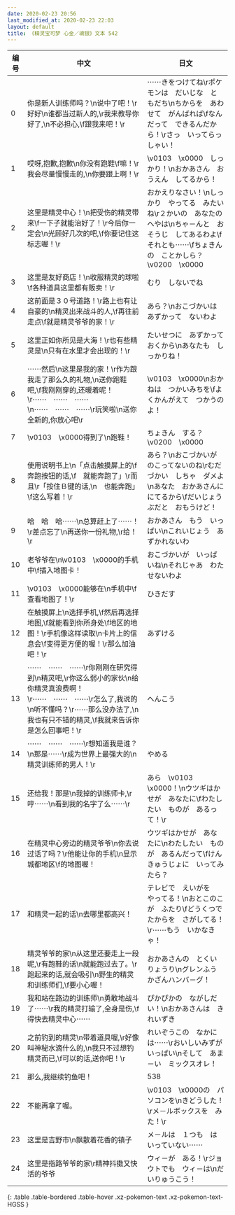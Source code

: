 ```yaml
---
date: 2020-02-23 20:56
last_modified_at: 2020-02-23 22:03
layout: default
title: 《精灵宝可梦 心金／魂银》文本 542
---
```

| 编号 | 中文 | 日文 |
| ---- | ---- | ---- |
| 0 | 你是新人训练师吗？\n说中了吧！\r好好\n谁都当过新人的,\r我来教导你好了,\n不必担心,\f跟我来吧！\r | ⋯⋯きをつけてね\rポケモンは　だいじな　ともだち\nちからを　あわせて　がんばれば\fなんだって　できるんだから！\rさっ　いってらっしゃい！ |
| 1 | 哎呀,抱歉,抱歉\n你没有跑鞋\f嘛！\r我会尽量慢慢走的,\n你要跟上啊！\r | \v0103　\x0000　しっかり！\nおかあさん　おうえん　してるから！ |
| 2 | 这里是精灵中心！\n把受伤的精灵带来\f一下子就能治好了！\r今后你一定会\n光顾好几次的吧,\f你要记住这标志喔！\r | おかえりなさい！\nしっかり　やってる　みたいね\r２かいの　あなたの　へやは\nちゃ－んと　おそうじ　してあるわよ\fそれとも⋯⋯\fちょきんの　ことかしら？\v0200　\x0000 |
| 3 | 这里是友好商店！\n收服精灵的球啦\f各种道具这里都有贩卖！\r | むり　しないでね |
| 4 | 这前面是３０号道路！\r路上也有让自豪的\n精灵出来战斗的人,\f再往前走点\f就是精灵爷爷的家！\r | あら？\nおこづかいは　あずかって　ないわよ |
| 5 | 这里正如你所见是大海！\r也有些精灵是\n只有在水里才会出现的！\r | たいせつに　あずかっておくから\nあなたも　しっかりね！ |
| 6 | ⋯⋯然后\n这里是我的家！\r作为跟我走了那么久的礼物,\n送你跑鞋吧,\f我刚刚穿的,还暖着呢！\r⋯⋯　⋯⋯　⋯⋯\n⋯⋯　⋯⋯　⋯⋯\r玩笑啦\n送你全新的,你放心吧\r | \v0103　\x0000\nおかねは　つかいみちを\fよくかんがえて　つかうのよ！ |
| 7 | \v0103　\x0000得到了\n跑鞋！ | ちょきん　する？\v0200　\x0000 |
| 8 | 使用说明书上\n「点击触摸屏上的\f　奔跑按钮的话,\f　就能奔跑了」\r而且\r「按住Ｂ键的话,\n　也能奔跑」\f这么写着！\r | あら？\nおこづかいが　のこってないのね\rむだづかい　しちゃ　ダメよ\nあなた　おかあさんに　にてるから\fだいじょうぶだと　おもうけど！ |
| 9 | 哈　哈　哈⋯⋯\n总算赶上了⋯⋯！\r差点忘了\n再送你一份礼物,\r给！\r | おかあさん　もう　いっぱい\nこれいじょう　あずかれないわ |
| 10 | 老爷爷在\n\v0103　\x0000的手机中\f插入地图卡！ | おこづかいが　いっぱいね\nそれじゃあ　わたせないわよ |
| 11 | \v0103　\x0000能够在\n手机中\f查看地图了！\r | ひきだす |
| 12 | 在触摸屏上\n选择手机,\f然后再选择地图,\f就能看到你所身处\f地区的地图！\r手机像这样读取\n卡片上的信息会\f变得更方便的喔！\r那么加油吧！\r | あずける |
| 13 | ⋯⋯　⋯⋯　⋯⋯\r你刚刚在研究得到\n精灵吧,\r你这么弱小的家伙\n给你精灵真浪费啊！\r⋯⋯　⋯⋯　⋯⋯\r怎么了,我说的\n听不懂吗？\r⋯⋯那么没办法了,\n我也有只不错的精灵,\f我就来告诉你是怎么回事吧！\r | へんこう |
| 14 | ⋯⋯　⋯⋯　⋯⋯\r想知道我是谁？\n那是⋯⋯\r成为世界上最强大的\n精灵训练师的男人！\r | やめる |
| 15 | 还给我！那是\n我掉的训练师卡,\r哼⋯⋯\n看到我的名字了么⋯⋯\r | あら　\v0103　\x0000！\nウツギはかせが　あなたに\fわたしたい　ものが　あるって！\r |
| 16 | 在精灵中心旁边的精灵爷爷\n你去说过话了吗？\r他能让你的手机\n显示城都地区\f的地图喔！ | ウツギはかせが　あなたに\nわたしたい　ものが　あるんだって\fけんきゅうじょに　いってみたら？ |
| 17 | 和精灵一起的话\n去哪里都高兴！ | テレビで　えいがを　やってる！\nおとこのこが　ふたり\fどうくつで　たからを　さがしてる！\r⋯⋯もう　いかなきゃ！ |
| 18 | 精灵爷爷的家\n从这里还要走上一段呢,\r有跑鞋的话\n就能跑过去了。\r跑起来的话,就会吸引\n野生的精灵和训练师们,\f要小心喔！ | おかあさんの　とくい　りょうり\nグレンふう　かざんハンバ－グ！ |
| 19 | 我和站在路边的训练师\n勇敢地战斗了⋯⋯\r我的精灵打输了,全身是伤,\f得快去精灵中心⋯⋯ | ぴかぴかの　ながしだい！\nおかあさんは　きれいずき |
| 20 | 之前钓到的精灵\n带着道具喔,\r好像叫神秘水滴什么的,\n我只不过想钓精灵而已,\f可以的话,送你吧！\r | れいぞうこの　なかには⋯⋯\rおいしいみずが　いっぱい\nそして　あま－い　ミックスオレ！ |
| 21 | 那么,我继续钓鱼吧！ | 538 |
| 22 | 不能再拿了喔。 | \v0103　\x0000の　パソコンを\nきどうした！\rメ－ルボックスを　みた！\r |
| 23 | 这里是吉野市\n飘散着花香的镇子 | メ－ルは　１つも　はいっていない⋯⋯ |
| 24 | 这里是指路爷爷的家\r精神抖擞又快活的爷爷 | ウィ－が　ある！\rジョウトでも　ウィ－は\nだいりゅうこう！ |
{: .table .table-bordered .table-hover .xz-pokemon-text .xz-pokemon-text-HGSS }